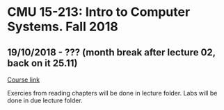 # CMU 15-213: Intro to Computer Systems. Fall 2018

## 19/10/2018 - ??? (month break after lecture 02, back on it 25.11)

[Course link](https://www.cs.cmu.edu/~213/schedule.html)

Exercies from reading chapters will be done in lecture folder. Labs will be done in due lecture folder.
